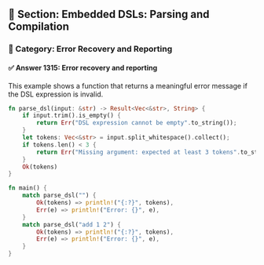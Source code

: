 ## 📘 Section: Embedded DSLs: Parsing and Compilation
### 🔹 Category: Error Recovery and Reporting
#### ✅ Answer 1315: Error recovery and reporting

This example shows a function that returns a meaningful error message if the DSL expression is invalid.

```rust
fn parse_dsl(input: &str) -> Result<Vec<&str>, String> {
    if input.trim().is_empty() {
        return Err("DSL expression cannot be empty".to_string());
    }
    let tokens: Vec<&str> = input.split_whitespace().collect();
    if tokens.len() < 3 {
        return Err("Missing argument: expected at least 3 tokens".to_string());
    }
    Ok(tokens)
}

fn main() {
    match parse_dsl("") {
        Ok(tokens) => println!("{:?}", tokens),
        Err(e) => println!("Error: {}", e),
    }
    match parse_dsl("add 1 2") {
        Ok(tokens) => println!("{:?}", tokens),
        Err(e) => println!("Error: {}", e),
    }
}
```
